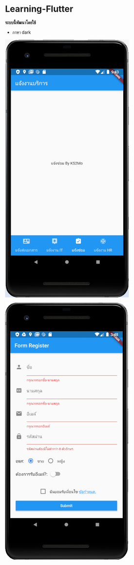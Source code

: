 # Learning-Flutter


__ระบบนี้พัฒนาโดยใช้__
* ภาษา dark 


![tab](/image/001_tab.png)

![formInput](/image/002_form.png)

